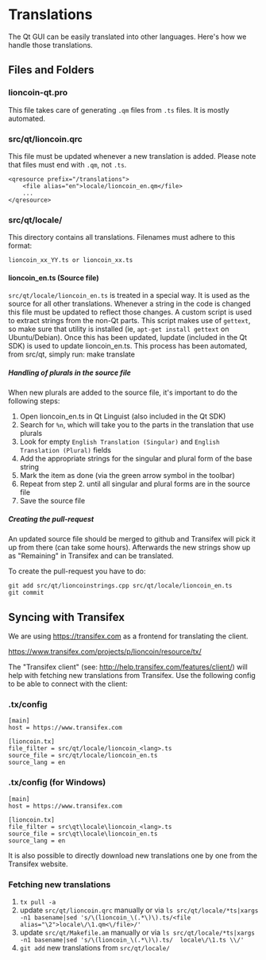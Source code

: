 Translations
============

The Qt GUI can be easily translated into other languages. Here's how we
handle those translations.

Files and Folders
-----------------

### lioncoin-qt.pro

This file takes care of generating `.qm` files from `.ts` files. It is mostly
automated.

### src/qt/lioncoin.qrc

This file must be updated whenever a new translation is added. Please note that
files must end with `.qm`, not `.ts`.

    <qresource prefix="/translations">
        <file alias="en">locale/lioncoin_en.qm</file>
        ...
    </qresource>

### src/qt/locale/

This directory contains all translations. Filenames must adhere to this format:

    lioncoin_xx_YY.ts or lioncoin_xx.ts

#### lioncoin_en.ts (Source file)

`src/qt/locale/lioncoin_en.ts` is treated in a special way. It is used as the
source for all other translations. Whenever a string in the code is changed
this file must be updated to reflect those changes. A  custom script is used
to extract strings from the non-Qt parts. This script makes use of `gettext`,
so make sure that utility is installed (ie, `apt-get install gettext` on 
Ubuntu/Debian). Once this has been updated, lupdate (included in the Qt SDK)
is used to update lioncoin_en.ts. This process has been automated, from src/qt,
simply run:
    make translate
    
##### Handling of plurals in the source file

When new plurals are added to the source file, it's important to do the following steps:

1. Open lioncoin_en.ts in Qt Linguist (also included in the Qt SDK)
2. Search for `%n`, which will take you to the parts in the translation that use plurals
3. Look for empty `English Translation (Singular)` and `English Translation (Plural)` fields
4. Add the appropriate strings for the singular and plural form of the base string
5. Mark the item as done (via the green arrow symbol in the toolbar)
6. Repeat from step 2. until all singular and plural forms are in the source file
7. Save the source file

##### Creating the pull-request

An updated source file should be merged to github and Transifex will pick it
up from there (can take some hours). Afterwards the new strings show up as "Remaining"
in Transifex and can be translated.

To create the pull-request you have to do:

    git add src/qt/lioncoinstrings.cpp src/qt/locale/lioncoin_en.ts
    git commit

Syncing with Transifex
----------------------

We are using https://transifex.com as a frontend for translating the client.

https://www.transifex.com/projects/p/lioncoin/resource/tx/

The "Transifex client" (see: http://help.transifex.com/features/client/)
will help with fetching new translations from Transifex. Use the following
config to be able to connect with the client:

### .tx/config

    [main]
    host = https://www.transifex.com

    [lioncoin.tx]
    file_filter = src/qt/locale/lioncoin_<lang>.ts
    source_file = src/qt/locale/lioncoin_en.ts
    source_lang = en
    
### .tx/config (for Windows)

    [main]
    host = https://www.transifex.com

    [lioncoin.tx]
    file_filter = src\qt\locale\lioncoin_<lang>.ts
    source_file = src\qt\locale\lioncoin_en.ts
    source_lang = en

It is also possible to directly download new translations one by one from the Transifex website.

### Fetching new translations

1. `tx pull -a`
2. update `src/qt/lioncoin.qrc` manually or via
   `ls src/qt/locale/*ts|xargs -n1 basename|sed 's/\(lioncoin_\(.*\)\).ts/<file alias="\2">locale\/\1.qm<\/file>/'`
3. update `src/qt/Makefile.am` manually or via
   `ls src/qt/locale/*ts|xargs -n1 basename|sed 's/\(lioncoin_\(.*\)\).ts/  locale\/\1.ts \\/'`
4. `git add` new translations from `src/qt/locale/`
